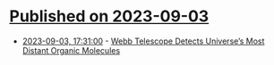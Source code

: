 # [Published on 2023-09-03](index.md)

* [2023-09-03, 17:31:00](https://soylentnews.org/article.pl?sid=23/09/02/2256228&from=rss) - [Webb Telescope Detects Universe’s Most Distant Organic Molecules](https://soylentnews.org/article.pl?sid=23/09/02/2256228&from=rss)
